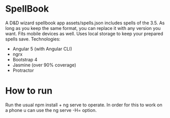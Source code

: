 # SpellBook
A D&amp;D wizard spellbook app
assets/spells.json includes spells of the 3.5. As long as you keep the same format, you can replace it with any version you want.
Fits mobile devices as well.
Uses local storage to keep your prepared spells save.
Technologies: 
  - Angular 5 (with Angular CLI)
  - ngrx
  - Bootstrap 4
  - Jasmine (over 90% coverage)
  - Protractor
# How to run
Run the usual npm install + ng serve to operate.
In order for this to work on a phone u can use the ng serve -H=<insert server IP here> option.
